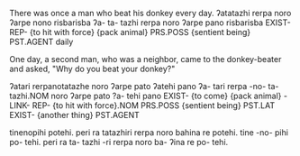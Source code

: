 There was once a man who beat his donkey every day.
ʔatatazhi rerpa noro ʔarpe nono risbarisba
ʔa- ta- tazhi rerpa noro ʔarpe pano risbarisba
EXIST- REP- {to hit with force} {pack animal} PRS.POSS {sentient being} PST.AGENT daily

One day, a second man, who was a neighbor, came to the donkey-beater and asked, "Why do you beat your donkey?"

ʔatari rerpanotatazhe noro ʔarpe pato ʔatehi pano
ʔa- tari rerpa -no- ta- tazhi.NOM noro ʔarpe pato ?a- tehi pano
EXIST- {to come} {pack animal} -LINK- REP- {to hit with force}.NOM PRS.POSS {sentient being} PST.LAT EXIST- {another thing} PST.AGENT

tinenopihi potehi. peri ra tatazhiri rerpa noro bahina re potehi.
tine -no- pihi po- tehi. peri ra ta- tazhi -ri rerpa noro ba- ʔina re po- tehi.
